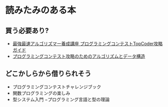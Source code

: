 # 読みたみのある本

## 買う必要あり?
- [最強最速アルゴリズマー養成講座 プログラミングコンテストTopCoder攻略ガイド](https://www.amazon.co.jp/dp/B00E4FW2TE/ref=cm_sw_r_tw_dp_x_75Tjzb5EJTN61 )
- [プログラミングコンテスト攻略のためのアルゴリズムとデータ構造](https://www.amazon.co.jp/dp/4839952957/ref=cm_sw_r_tw_dp_x_36TjzbMZGSQAM )

## どこかしらから借りられそう
- プログラミングコンテストチャレンジブック
- 関数プログラミングの楽しみ
- 型システム入門 −プログラミング言語と型の理論

